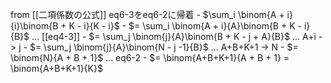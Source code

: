 
from [[二項係数の公式]]
eq6-3をeq6-2に帰着
        - $\sum_i \binom{A + i}{i}\binom{B + K - i}{K - i}$
        - $= \sum_i \binom{A + i}{A}\binom{B + K - i}{B}$ ... [[eq4-3]]
        - $= \sum_j \binom{j}{A}\binom{B + K - j + A}{B}$ ... A+i -> j
        - $= \sum_j \binom{j}{A}\binom{N - j -1}{B}$ ... A+B+K+1 -> N
        - $= \binom{N}{A + B + 1}$ ... eq6-2
        - $= \binom{A+B+K+1}{A + B + 1} = \binom{A+B+K+1}{K}$